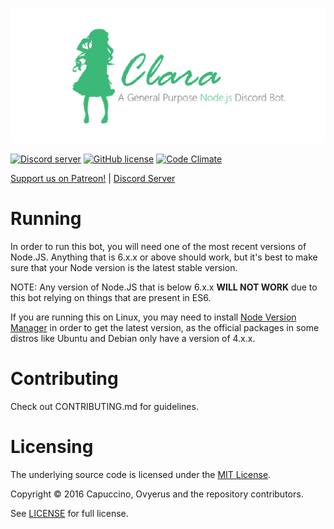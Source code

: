 
![awau](nodebot_logo.png)

<a href="https://discord.gg/ZgQkCkm"><img src="https://discordapp.com/api/guilds/251664386459041792/embed.png" alt="Discord server" /></a> [![GitHub license](https://img.shields.io/badge/license-MIT-blue.svg)](https://raw.githubusercontent.com/awau/Clara/master/LICENSE) [![Code Climate](https://codeclimate.com/github/awau/Clara/badges/gpa.svg)](https://codeclimate.com/github/awau/Clara)

[Support us on Patreon!](https://www.patreon.com/capuccino) | [Discord Server](https://discord.gg/9utV8gn)


# Running

In order to run this bot, you will need one of the most recent versions of Node.JS. Anything that is 6.x.x or above should work, but it's best to make sure that your Node version is the latest stable version.

NOTE: Any version of Node.JS that is below 6.x.x **WILL NOT WORK** due to this bot relying on things that are present in ES6.

If you are running this on Linux, you may need to install [Node Version Manager](http://nvm.sh) in order to get the latest version, as the official packages in some distros like Ubuntu and Debian only have a version of 4.x.x.

# Contributing

Check out CONTRIBUTING.md for guidelines.

# Licensing

The underlying source code is licensed under the [MIT License](https://en.wikipedia.org/wiki/MIT_License).

Copyright &copy; 2016 Capuccino, Ovyerus and the repository contributors.

See [LICENSE](LICENSE) for full license.


